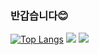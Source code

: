 ### 반갑습니다😊
[![Top Langs](https://github-readme-stats.vercel.app/api/top-langs/?username=yerim07&layout=compact)](https://github.com/yerim07)
<a href="https://instagram.com/yryr_kwon?igshid=YmMyMTA2M2Y="><img src="https://camo.githubusercontent.com/72515004e1a097ed7700e56f7565516d39eee11a96c68854f3b83989e301ccc3/68747470733a2f2f696d672e736869656c64732e696f2f62616467652f696e7374616772616d2d4646434644413f7374796c653d666c61742d737175617265266c6f676f3d696e7374616772616d266c6f676f436f6c6f723d464637453944"/></a>
<a href="https://www.notion.so/dgsw8th-yerim/Portfolio-8183b8daf2564e73b345089ee5e2e1f6"><img src="https://camo.githubusercontent.com/b22e9ded6d6815c10d6a305beb1f9c43ce7f35ac56bd5ad18752ffe98cb86bed/68747470733a2f2f696d672e736869656c64732e696f2f62616467652f706f7274666f6c696f2d4646464630303f7374796c653d666c61742d737175617265266c6f676f3d6e6f74696f6e266c6f676f436f6c6f723d464630303030"/></a>
<!--
**yerim07/yerim07** is a ✨ _special_ ✨ repository because its `README.md` (this file) appears on your GitHub profile.

Here are some ideas to get you started:

- 🔭 I’m currently working on ...
- 🌱 I’m currently learning ...
- 👯 I’m looking to collaborate on ...
- 🤔 I’m looking for help with ...
- 💬 Ask me about ...
- 📫 How to reach me: ...
- 😄 Pronouns: ...
- ⚡ Fun fact: ...
-->
